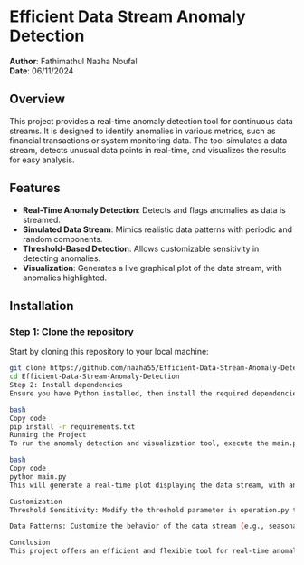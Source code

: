 # Efficient Data Stream Anomaly Detection

**Author**: Fathimathul Nazha Noufal  
**Date**: 06/11/2024

## Overview
This project provides a real-time anomaly detection tool for continuous data streams. It is designed to identify anomalies in various metrics, such as financial transactions or system monitoring data. The tool simulates a data stream, detects unusual data points in real-time, and visualizes the results for easy analysis.

## Features
- **Real-Time Anomaly Detection**: Detects and flags anomalies as data is streamed.
- **Simulated Data Stream**: Mimics realistic data patterns with periodic and random components.
- **Threshold-Based Detection**: Allows customizable sensitivity in detecting anomalies.
- **Visualization**: Generates a live graphical plot of the data stream, with anomalies highlighted.

## Installation

### Step 1: Clone the repository
Start by cloning this repository to your local machine:
```bash
git clone https://github.com/nazha55/Efficient-Data-Stream-Anomaly-Detection.git
cd Efficient-Data-Stream-Anomaly-Detection
Step 2: Install dependencies
Ensure you have Python installed, then install the required dependencies with:

bash
Copy code
pip install -r requirements.txt
Running the Project
To run the anomaly detection and visualization tool, execute the main.py script:

bash
Copy code
python main.py
This will generate a real-time plot displaying the data stream, with anomalies highlighted in red.

Customization
Threshold Sensitivity: Modify the threshold parameter in operation.py to adjust the sensitivity of anomaly detection. Lower values make the system more sensitive to deviations, while higher values will detect fewer anomalies.

Data Patterns: Customize the behavior of the data stream (e.g., seasonal patterns, random noise) by adjusting the simulate_data_stream function in operation.py.

Conclusion
This project offers an efficient and flexible tool for real-time anomaly detection in continuous data streams. The detection parameters and data patterns can be adjusted to suit your specific use case, whether for monitoring financial transactions, system performance, or any other data stream analysis.
